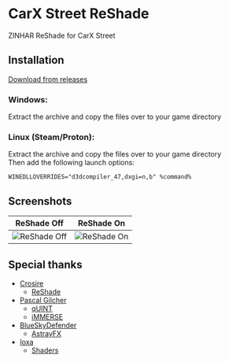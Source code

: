 # CarX Street ReShade
ZINHAR ReShade for CarX Street

## Installation
[Download from releases](https://github.com/FaridZelli/CarX-Street-ReShade/releases)
### Windows:
Extract the archive and copy the files over to your game directory

### Linux (Steam/Proton):
Extract the archive and copy the files over to your game directory  
Then add the following launch options:
```
WINEDLLOVERRIDES="d3dcompiler_47,dxgi=n,b" %command%
```

## Screenshots

| ReShade Off | ReShade On |
| --- | --- |
| ![ReShade Off](https://github.com/FaridZelli/CarX-Street-ReShade/blob/main/images/Screenshot_20240917_124906.png) | ![ReShade On](https://github.com/FaridZelli/CarX-Street-ReShade/blob/main/images/Screenshot_20240917_124910.png) |

## Special thanks
- [Crosire](https://github.com/crosire)
  - [ReShade](https://github.com/crosire/reshade)
- [Pascal Gilcher](https://github.com/martymcmodding)
  - [qUINT](https://github.com/martymcmodding/qUINT)
  - [iMMERSE](https://github.com/martymcmodding/iMMERSE)
- [BlueSkyDefender](https://github.com/BlueSkyDefender)
  - [AstrayFX](https://github.com/BlueSkyDefender/AstrayFX)
- [Ioxa](https://github.com/Ioxa53)
  - [Shaders](https://github.com/Ioxa53/reshade-shaders/tree/patch-1)
